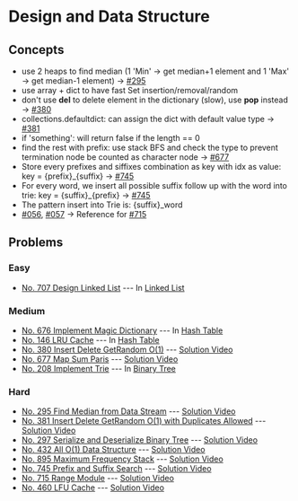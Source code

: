 # Design and Data Structure

## Concepts
* use 2 heaps to find median (1 'Min' -> get median+1 element and 1 'Max' -> get median-1 element) -> [#295](./295_FindMedian.py)
* use array + dict to have fast Set insertion/removal/random
* don't use **del** to delete element in the dictionary (slow), use **pop** instead -> [#380](./380_InsDelGetRdm.py)
* collections.defaultdict: can assign the dict with default value type -> [#381](./381_InsDelGetRdm_Dup.py)
* if 'something': will return false if the length == 0
* find the rest with prefix: use stack BFS and check the type to prevent termination node be counted as character node -> [#677](./677_MapSumPairs.py)
* Store every prefixes and siffixes combination as key with idx as value: key = {prefix}_{suffix} -> [#745](./745_PrefixSuffixSearch.py)
* For every word, we insert all possible suffix follow up with the word into trie: key = {suffix}_{prefix} -> [#745](./745_PrefixSuffixSearch.py)
* The pattern insert into Trie is: {suffix}_word
* [#056](../Geometry/056_MergeIntervals.py), [#057](../Geometry/057_InsertInterval.py) -> Reference for [#715](./715_RangeModule.py)
## Problems

### Easy

* [No. 707 Design Linked List](../LinkedList/707_DesignLinkedList.py) --- In [Linked List](../LinkedList)

### Medium

* [No. 676 Implement Magic Dictionary](../HashTable/676_MagicDictionary.py) --- In [Hash Table](../HashTable)
* [No. 146 LRU Cache](../HashTable/146_LRUcache.py) --- In [Hash Table](../HashTable)
* [No. 380 Insert Delete GetRandom O(1)](./380_InsDelGetRdm.py) --- [Solution Video](https://www.youtube.com/watch?v=y240Qh9H9uk&list=PLLuMmzMTgVK6M8XmintFnrd1VN-VBc0t0&index=10)
* [No. 677 Map Sum Paris](./677_MapSumPairs.py) --- [Solution Video](https://www.youtube.com/watch?v=y240Qh9H9uk&list=PLLuMmzMTgVK6M8XmintFnrd1VN-VBc0t0&index=7)
* [No. 208 Implement Trie](../BinaryTree/208_ImplementTrie.py) --- In [Binary Tree](../BinaryTree)

### Hard

* [No. 295 Find Median from Data Stream](./295_FindMedian.py) --- [Solution Video](https://www.youtube.com/watch?v=60xnYZ21Ir0&list=PLLuMmzMTgVK6M8XmintFnrd1VN-VBc0t0&index=12)
* [No. 381 Insert Delete GetRandom O(1) with Duplicates Allowed](./381_InsDelGetRdm_Dup.py) --- [Solution Video](https://www.youtube.com/watch?v=y240Qh9H9uk&list=PLLuMmzMTgVK6M8XmintFnrd1VN-VBc0t0&index=9)
* [No. 297 Serialize and Deserialize Binary Tree](./297_CodecBinaryTree.py) --- [Solution Video](https://www.youtube.com/watch?v=y240Qh9H9uk&list=PLLuMmzMTgVK6M8XmintFnrd1VN-VBc0t0&index=8)
* [No. 432 All O(1) Data Structure](./432_AllOneDS.py) --- [Solution Video](https://www.youtube.com/watch?v=wYqLisoH80w&list=PLLuMmzMTgVK6M8XmintFnrd1VN-VBc0t0&index=3)
* [No. 895 Maximum Frequency Stack](./895_MaxFreqStack.py) --- [Solution Video](https://www.youtube.com/watch?v=wYqLisoH80w&list=PLLuMmzMTgVK6M8XmintFnrd1VN-VBc0t0&index=1)
* [No. 745 Prefix and Suffix Search](./745_PrefixSuffixSearch.py) --- [Solution Video](https://www.youtube.com/watch?v=wYqLisoH80w&list=PLLuMmzMTgVK6M8XmintFnrd1VN-VBc0t0&index=4)
* [No. 715 Range Module](./715_RangeModule.py) --- [Solution Video](https://www.youtube.com/watch?v=wYqLisoH80w&list=PLLuMmzMTgVK6M8XmintFnrd1VN-VBc0t0&index=5)
* [No. 460 LFU Cache](./460_LFUcache.py) --- [Solution Video](https://www.youtube.com/watch?v=wYqLisoH80w&list=PLLuMmzMTgVK6M8XmintFnrd1VN-VBc0t0&index=11)